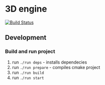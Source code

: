# 3D engine

[![Build Status](https://travis-ci.org/yanlipnican/cpp-game-engine.svg?branch=master)](https://travis-ci.org/yanlipnican/cpp-game-engine)

## Development

### Build and run project
1. run ```./run deps``` - installs dependecies
2. run ```./run prepare``` - compiles cmake project
3. run ```./run build```
4. run ```./run start```
